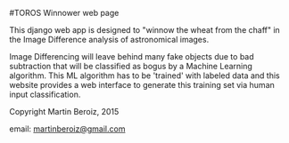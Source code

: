 #TOROS Winnower web page

This django web app is designed to "winnow the wheat from the chaff" in the Image Difference analysis of astronomical images. 

Image Differencing will leave behind many fake objects due to bad subtraction that will be classified as bogus by a Machine Learning algorithm. This ML algorithm has to be 'trained' with labeled data and this website provides a web interface to generate this training set via human input classification.


Copyright Martin Beroiz, 2015

email: <martinberoiz@gmail.com>
